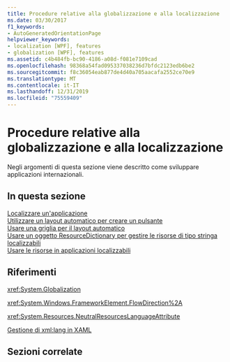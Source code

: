 ```yaml
---
title: Procedure relative alla globalizzazione e alla localizzazione
ms.date: 03/30/2017
f1_keywords:
- AutoGeneratedOrientationPage
helpviewer_keywords:
- localization [WPF], features
- globalization [WPF], features
ms.assetid: c4b484fb-bc90-4186-a08d-f081e7109cad
ms.openlocfilehash: 98368a54fad095337038236d7bfdc2123edb6be2
ms.sourcegitcommit: f8c36054eab877de4d40a705aacafa2552ce70e9
ms.translationtype: MT
ms.contentlocale: it-IT
ms.lasthandoff: 12/31/2019
ms.locfileid: "75559409"
---
```

# <a name="globalization-and-localization-how-to-topics"></a>Procedure relative alla globalizzazione e alla localizzazione
Negli argomenti di questa sezione viene descritto come sviluppare applicazioni internazionali.  
  
## <a name="in-this-section"></a>In questa sezione  
 [Localizzare un'applicazione](how-to-localize-an-application.md)  
 [Utilizzare un layout automatico per creare un pulsante](how-to-use-automatic-layout-to-create-a-button.md)  
 [Usare una griglia per il layout automatico](how-to-use-a-grid-for-automatic-layout.md)  
 [Usare un oggetto ResourceDictionary per gestire le risorse di tipo stringa localizzabili](how-to-use-a-resourcedictionary-to-manage-localizable-string-resources.md)  
 [Usare le risorse in applicazioni localizzabili](how-to-use-resources-in-localizable-applications.md)  
  
## <a name="reference"></a>Riferimenti  
 <xref:System.Globalization>  
  
 <xref:System.Windows.FrameworkElement.FlowDirection%2A>  
  
 <xref:System.Resources.NeutralResourcesLanguageAttribute>  
  
 [Gestione di xml:lang in XAML](../../../desktop-wpf/xaml-services/xml-language-handling.md)  
  
## <a name="related-sections"></a>Sezioni correlate

